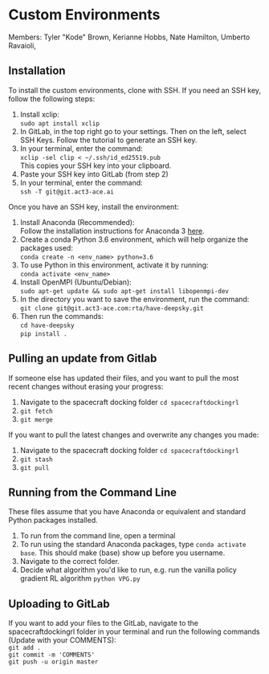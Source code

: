# Custom Environments
Members:
Tyler "Kode" Brown, 
Kerianne Hobbs, 
Nate Hamilton, 
Umberto Ravaioli, 

## Installation
To install the custom environments, clone with SSH. If you need an SSH key, follow the following steps:  
1. Install xclip:  
`sudo apt install xclip`  
2. In GitLab, in the top right go to your settings.  Then on the left, select SSH Keys.  Follow the tutorial to generate an SSH key.  
3. In your terminal, enter the command:  
`xclip -sel clip < ~/.ssh/id_ed25519.pub`  
This copies your SSH key into your clipboard.  
4. Paste your SSH key into GitLab (from step 2)  
5. In your terminal, enter the command:  
`ssh -T git@git.act3-ace.ai`  

Once you have an SSH key, install the environment:  
1. Install Anaconda (Recommended):  
Follow the installation instructions for Anaconda 3 [here](https://docs.continuum.io/anaconda/install/).  
2. Create a conda Python 3.6 environment, which will help organize the packages used:  
`conda create -n <env_name> python=3.6`  
3. To use Python in this environment, activate it by running:  
`conda activate <env_name>`  
4. Install OpenMPI (Ubuntu/Debian):  
`sudo apt-get update && sudo apt-get install libopenmpi-dev`  
5. In the directory you want to save the environment, run the command:  
`git clone git@git.act3-ace.com:rta/have-deepsky.git`
6. Then run the commands:  
`cd have-deepsky`  
`pip install .`

## Pulling an update from Gitlab
If someone else has updated their files, and you want to pull the most recent changes without erasing your progress:  
1. Navigate to the spacecraft docking folder `cd spacecraftdockingrl`  
2. `git fetch`  
3. `git merge`  

If you want to pull the latest changes and overwrite any changes you made:  
1. Navigate to the spacecraft docking folder `cd spacecraftdockingrl`  
2. `git stash`  
3. `git pull`  

## Running from the Command Line
These files assume that you have Anaconda or equivalent and standard Python packages installed.
1. To run from the command line, open a terminal
2. To run using the standard Anaconda packages, type `conda activate base`. This should make (base) show up before you username.
3. Navigate to the correct folder.
4. Decide what algorithm you'd like to run, e.g. run the vanilla policy gradient RL algorithm `python VPG.py`

## Uploading to GitLab
If you want to add your files to the GitLab, navigate to the spacecraftdockingrl folder in your terminal and run the following commands (Update with your COMMENTS):  
`git add .`  
`git commit -m 'COMMENTS'`  
`git push -u origin master`
